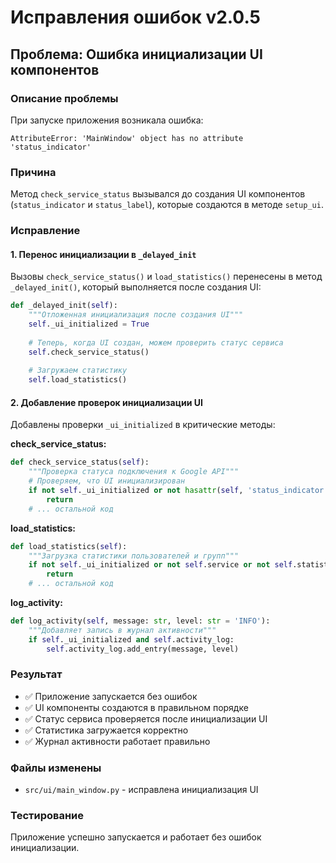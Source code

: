 # Исправления ошибок v2.0.5

## Проблема: Ошибка инициализации UI компонентов

### Описание проблемы
При запуске приложения возникала ошибка:
```
AttributeError: 'MainWindow' object has no attribute 'status_indicator'
```

### Причина
Метод `check_service_status` вызывался до создания UI компонентов (`status_indicator` и `status_label`), которые создаются в методе `setup_ui`.

### Исправление

#### 1. Перенос инициализации в `_delayed_init`
Вызовы `check_service_status()` и `load_statistics()` перенесены в метод `_delayed_init()`, который выполняется после создания UI:

```python
def _delayed_init(self):
    """Отложенная инициализация после создания UI"""
    self._ui_initialized = True
    
    # Теперь, когда UI создан, можем проверить статус сервиса
    self.check_service_status()
    
    # Загружаем статистику
    self.load_statistics()
```

#### 2. Добавление проверок инициализации UI
Добавлены проверки `_ui_initialized` в критические методы:

**check_service_status:**
```python
def check_service_status(self):
    """Проверка статуса подключения к Google API"""
    # Проверяем, что UI инициализирован
    if not self._ui_initialized or not hasattr(self, 'status_indicator') or not self.status_indicator:
        return
    # ... остальной код
```

**load_statistics:**
```python
def load_statistics(self):
    """Загрузка статистики пользователей и групп"""
    if not self._ui_initialized or not self.service or not self.statistics_panel:
        return
    # ... остальной код
```

**log_activity:**
```python
def log_activity(self, message: str, level: str = 'INFO'):
    """Добавляет запись в журнал активности"""
    if self._ui_initialized and self.activity_log:
        self.activity_log.add_entry(message, level)
```

### Результат
- ✅ Приложение запускается без ошибок
- ✅ UI компоненты создаются в правильном порядке
- ✅ Статус сервиса проверяется после инициализации UI
- ✅ Статистика загружается корректно
- ✅ Журнал активности работает правильно

### Файлы изменены
- `src/ui/main_window.py` - исправлена инициализация UI

### Тестирование
Приложение успешно запускается и работает без ошибок инициализации.
